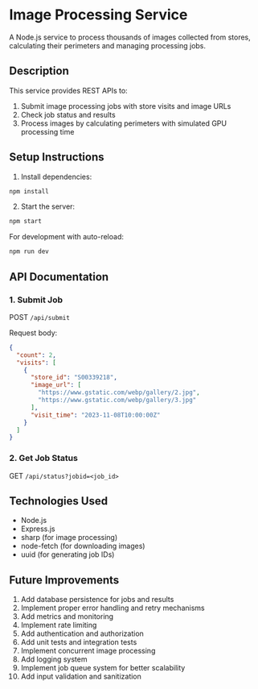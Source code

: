# Image Processing Service

A Node.js service to process thousands of images collected from stores, calculating their perimeters and managing processing jobs.

## Description

This service provides REST APIs to:
1. Submit image processing jobs with store visits and image URLs
2. Check job status and results
3. Process images by calculating perimeters with simulated GPU processing time

## Setup Instructions

1. Install dependencies:
```bash
npm install
```

2. Start the server:
```bash
npm start
```

For development with auto-reload:
```bash
npm run dev
```

## API Documentation

### 1. Submit Job
POST `/api/submit`

Request body:
```json
{
  "count": 2,
  "visits": [
    {
      "store_id": "S00339218",
      "image_url": [
        "https://www.gstatic.com/webp/gallery/2.jpg",
        "https://www.gstatic.com/webp/gallery/3.jpg"
      ],
      "visit_time": "2023-11-08T10:00:00Z"
    }
  ]
}
```

### 2. Get Job Status
GET `/api/status?jobid=<job_id>`

## Technologies Used

- Node.js
- Express.js
- sharp (for image processing)
- node-fetch (for downloading images)
- uuid (for generating job IDs)

## Future Improvements

1. Add database persistence for jobs and results
2. Implement proper error handling and retry mechanisms
3. Add metrics and monitoring
4. Implement rate limiting
5. Add authentication and authorization
6. Add unit tests and integration tests
7. Implement concurrent image processing
8. Add logging system
9. Implement job queue system for better scalability
10. Add input validation and sanitization